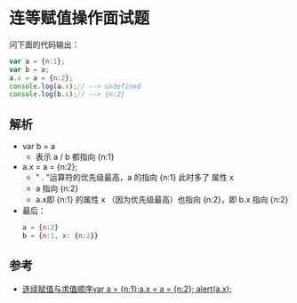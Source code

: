 # 连等赋值操作面试题
问下面的代码输出：
```js
var a = {n:1}; 
var b = a;  
a.x = a = {n:2}; 
console.log(a.x);// --> undefined 
console.log(b.x);// --> {n:2}
```

## 解析
- var b = a
  * 表示 a / b 都指向 {n:1}
- a.x = a = {n:2}; 
  * " . "运算符的优先级最高，a 的指向 {n:1} 此时多了 属性 x
  * a 指向 {n:2}
  * a.x即 {n:1} 的属性 x （因为优先级最高）也指向 {n:2}，即 b.x 指向 {n:2}
- 最后：
  ```js
  a = {n:2}
  b = {n:1, x: {n:2}}
  ```

## 参考
- [连续赋值与求值顺序var a = {n:1};a.x = a = {n:2}; alert(a.x);](https://blog.csdn.net/jackshiny/article/details/51941796)
